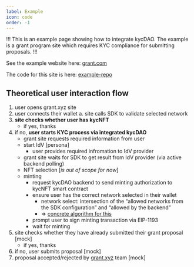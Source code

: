 ```yaml
---
label: Example
icon: code
order: -1
---
```


!!!
This is an example page showing how to integrate kycDAO. The example is a grant program site which requires KYC compliance for submitting proposals.
!!!

See the example website here: [grant.com]()

The code for this site is here: [example-repo]()

## Theoretical user interaction flow

1. user opens grant.xyz site
2. user connects their wallet 
    a.  site calls SDK to validate selected network
3. **site checks whether user has kycNFT**
    - if yes, thanks
4. if no, **user starts KYC process via integrated kycDAO**
    - grant site requests required information from user
    - start IdV [persona]
        - user provides required infromation to IdV provider
    - grant site waits for SDK to get result from IdV provider (via active backend polling)
    - NFT selection [_is out of scope for now_]
    - minting
        - request kycDAO backend to send minting authorization to kycNFT smart contract
        - ensure user has the correct network selected in their wallet
            - network select: intersection of the “allowed networks from the SDK configuration” and “allowed by the backend”
            - ⇒ [concrete algorithm for this](https://www.notion.so/EVM-SDK-769a3ca4a4ec468d9db54fc0e1319ca6)
        - prompt user to sign minting transaction via EIP-1193
        - wait for minting
5. site checks whether they have already submitted their grant proposal [mock]
    - if yes, thanks
6. if no, user submits proposal [mock]
7. proposal accepted/rejected by [grant.xyz](http://grant.xyx) team [mock]
